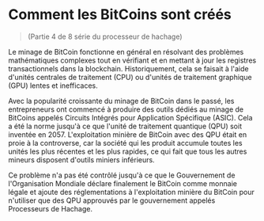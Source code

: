 # Comment les BitCoins sont créés
> (Partie 4 de 8 série du processeur de hachage)

Le minage de BitCoin fonctionne en général en résolvant des problèmes mathématiques complexes tout en vérifiant et en mettant à jour les registres transactionnels dans la blockchain. Historiquement, cela se faisait à l'aide d'unités centrales de traitement (CPU) ou d'unités de traitement graphique (GPU) lentes et inefficaces. 

Avec la popularité croissante du minage de BitCoin dans le passé, les entrepreneurs ont commencé à produire des outils dédiés au minage de BitCoins appelés Circuits Intégrés pour Application Spécifique (ASIC). Cela a été la norme jusqu'à ce que l'unité de traitement quantique (QPU) soit inventée en 2057. L'exploitation minière de BitCoin avec des QPU était en proie à la controverse, car la société qui les produit accumule toutes les unités les plus récentes et les plus rapides, ce qui fait que tous les autres mineurs disposent d'outils miniers inférieurs. 

Ce problème n'a pas été contrôlé jusqu'à ce que le Gouvernement de l'Organisation Mondiale déclare finalement le BitCoin comme monnaie légale et ajoute des réglementations à l'exploitation minière du BitCoin pour n'utiliser que des QPU approuvés par le gouvernement appelés Processeurs de Hachage.
